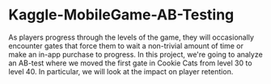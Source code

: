 # Kaggle-MobileGame-AB-Testing
As players progress through the levels of the game, they will occasionally encounter gates that force them to wait a non-trivial amount of time or make an in-app purchase to progress. In this project, we're going to analyze an AB-test where we moved the first gate in Cookie Cats from level 30 to level 40. In particular, we will look at the impact on player retention.
